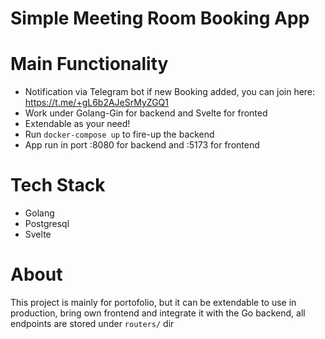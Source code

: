 # Simple Meeting Room Booking App

# Main Functionality
- Notification via Telegram bot if new Booking added, you can join here: https://t.me/+gL6b2AJeSrMyZGQ1
- Work under Golang-Gin for backend and Svelte for fronted
- Extendable as your need!
- Run ```docker-compose up``` to fire-up the backend
- App run in port :8080 for backend and :5173 for frontend

# Tech Stack
- Golang
- Postgresql
- Svelte

# About
This project is mainly for portofolio, but it can be extendable to use in production, bring own frontend and integrate it with the Go backend, all endpoints are stored under ```routers/``` dir
